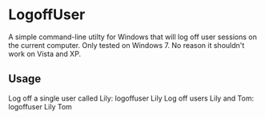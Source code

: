 # LogoffUser
A simple command-line utilty for Windows that will log off user sessions on the current computer. Only tested on Windows 7. No reason it shouldn't work on Vista and XP.

## Usage
Log off a single user called Lily:
    logoffuser Lily
Log off users Lily and Tom:
    logoffuser Lily Tom
